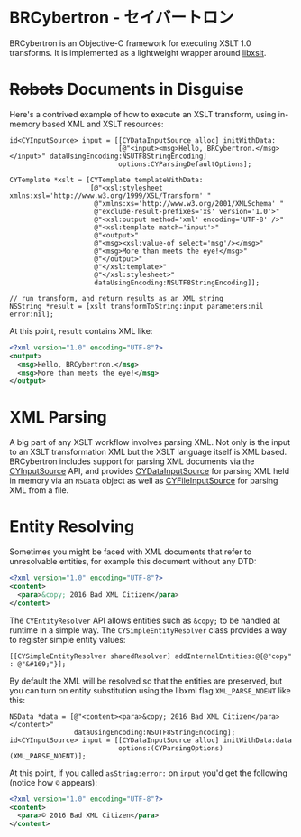 # BRCybertron - セイバートロン

BRCybertron is an Objective-C framework for executing XSLT 1.0 transforms. It is
implemented as a lightweight wrapper around [libxslt](http://xmlsoft.org/XSLT/).

# ~~Robots~~ Documents in Disguise

Here's a contrived example of how to execute an XSLT transform, using in-memory
based XML and XSLT resources:

```objc
id<CYInputSource> input = [[CYDataInputSource alloc] initWithData:
                           [@"<input><msg>Hello, BRCybertron.</msg></input>" dataUsingEncoding:NSUTF8StringEncoding]
                           options:CYParsingDefaultOptions];

CYTemplate *xslt = [CYTemplate templateWithData:
                    [@"<xsl:stylesheet xmlns:xsl='http://www.w3.org/1999/XSL/Transform' "
                     @"xmlns:xs='http://www.w3.org/2001/XMLSchema' "
                     @"exclude-result-prefixes='xs' version='1.0'>"
                     @"<xsl:output method='xml' encoding='UTF-8' />"
                     @"<xsl:template match='input'>"
                     @"<output>"
                     @"<msg><xsl:value-of select='msg'/></msg>"
                     @"<msg>More than meets the eye!</msg>"
                     @"</output>"
                     @"</xsl:template>"
                     @"</xsl:stylesheet>"
                     dataUsingEncoding:NSUTF8StringEncoding]];

// run transform, and return results as an XML string
NSString *result = [xslt transformToString:input parameters:nil error:nil];
```

At this point, `result` contains XML like:

```xml
<?xml version="1.0" encoding="UTF-8"?>
<output>
  <msg>Hello, BRCybertron.</msg>
  <msg>More than meets the eye!</msg>
</output>
```

# XML Parsing

A big part of any XSLT workflow involves parsing XML. Not only is the input to an
XSLT transformation XML but the XSLT language itself is XML based. BRCybertron
includes support for parsing XML documents via the [CYInputSource][CYInputSource]
API, and provides [CYDataInputSource][CYDataInputSource] for parsing XML held in
memory via an `NSData` object as well as [CYFileInputSource][CYFileInputSource] for
parsing XML from a file.

# Entity Resolving

Sometimes you might be faced with XML documents that refer to unresolvable entities,
for example this document without any DTD:

```xml
<?xml version="1.0" encoding="UTF-8"?>
<content>
  <para>&copy; 2016 Bad XML Citizen</para>
</content>
```

The `CYEntityResolver` API allows entities such as `&copy;` to be handled at runtime
in a simple way. The `CYSimpleEntityResolver` class provides a way to register simple
entity values:

```objc
[[CYSimpleEntityResolver sharedResolver] addInternalEntities:@{@"copy" : @"&#169;"}];
```

By default the XML will be resolved so that the entities are preserved, but you can
turn on entity substitution using the libxml flag `XML_PARSE_NOENT` like this:

```objc
NSData *data = [@"<content><para>&copy; 2016 Bad XML Citizen</para></content>"
                dataUsingEncoding:NSUTF8StringEncoding];
id<CYInputSource> input = [[CYDataInputSource alloc] initWithData:data
                           options:(CYParsingOptions)(XML_PARSE_NOENT)];
```

At this point, if you called `asString:error:` on `input` you'd get the following (notice
how `©` appears):

```xml
<?xml version="1.0" encoding="UTF-8"?>
<content>
  <para>© 2016 Bad XML Citizen</para>
</content>
```

  [CYInputSource]: https://github.com/Blue-Rocket/BRCybertron/blob/master/BRCybertron/BRCybertron/CYInputSource.h
  [CYDataInputSource]: https://github.com/Blue-Rocket/BRCybertron/blob/master/BRCybertron/BRCybertron/CYDataInputSource.h
  [CYFileInputSource]: https://github.com/Blue-Rocket/BRCybertron/blob/master/BRCybertron/BRCybertron/CYFileInputSource.h
